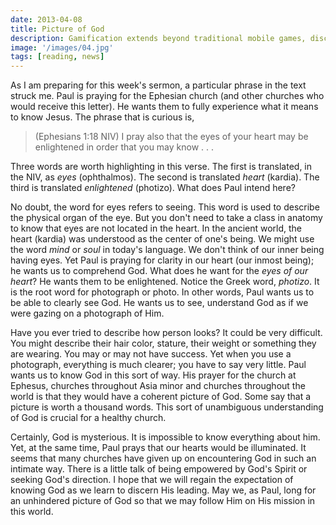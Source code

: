 ```yaml
---
date: 2013-04-08
title: Picture of God
description: Gamification extends beyond traditional mobile games, discovering innovative strategies to incorporate game-like elements into non-gaming apps for enhanced
image: '/images/04.jpg'
tags: [reading, news]
---
```


As I am preparing for this week's sermon, a particular phrase in the text struck me. Paul is praying for the Ephesian church (and other churches who would receive this letter). He wants them to fully experience  what it means to know Jesus. The phrase that is curious is,

>(Ephesians 1:18 NIV) I pray also that the eyes of your heart may be enlightened in order that you may know . . .

Three words are worth highlighting in this verse. The first is translated, in the NIV, as *eyes* (ophthalmos). The second is translated *heart* (kardia). The third is translated *enlightened* (photizo). What does Paul intend here?

No doubt, the word for eyes refers to seeing. This word is used to describe the physical organ of the eye. But you don't need to take a class in anatomy to know that eyes are not located in the heart. In the ancient world, the heart (kardia) was understood as the center of one's being. We might use the word *mind* or *soul* in today's language. We don't think of our inner being having eyes. Yet Paul is praying for clarity in our heart (our inmost being); he wants us to comprehend God. What does he want for the *eyes of our heart*? He wants them to be enlightened. Notice the Greek word, *photizo*. It is the root word for photograph or photo. In other words, Paul wants us to be able to clearly see God. He wants us to see, understand God as if we were gazing on a photograph of Him.

Have you ever tried to describe how person looks? It could be very difficult. You might describe their hair color, stature, their weight or something they are wearing. You may or may not have success. Yet when you use a photograph, everything is much clearer; you have to say very little. Paul wants us to know God in this sort of way. His prayer for the church at Ephesus, churches throughout Asia minor and churches throughout the world is that they would have a coherent picture of God. Some say that a picture is worth a thousand words. This sort of unambiguous understanding of God is crucial for a healthy church. 

Certainly, God is mysterious. It is impossible to know everything about him. Yet, at the same time, Paul prays that our hearts would be illuminated. It seems that many churches have given up on encountering God in such an intimate way. There is a little talk of being empowered by God's Spirit or seeking God's direction. I hope that we will regain the expectation of knowing God as we learn to discern His leading. May we, as Paul, long for an unhindered picture of God so that we may follow Him on His mission in this world.
